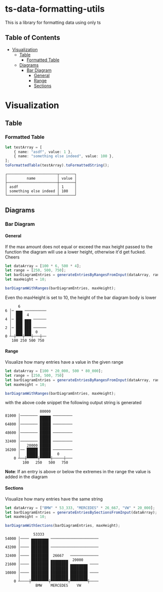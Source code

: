 # ts-data-formatting-utils

This is a library for formatting data using only ts

## Table of Contents

- [Visualization](#Visualization)
    - [Table](#Table)
        - [Formatted Table](#Formatted-Table)
    - [Diagrams](#Diagrams)
        - [Bar Diagram](#Bar-Diagram)
            - [General](#General)
            - [Range](#Range)
            - [Sections](#Sections)

# Visualization

## Table

### Formatted Table

```typescript
let testArray = [
    { name: "asdf", value: 1 },
    { name: "something else indeed", value: 100 },
];
toFormattedTable(testArray).toFormattedString();
```

```
┌───────────────────────┬───────┐
│         name          │ value │
├───────────────────────┼───────┤
│ asdf                  │ 1     │
│ something else indeed │ 100   │
└───────────────────────┴───────┘
```

## Diagrams

### Bar Diagram

#### General

If the max amount does not equal or exceed the max height passed to the function
the diagram will use a lower height, otherwise it'd get fucked. Cheers

```typescript
let dataArray = [100 * 6, 500 * 4];
let range = [250, 500, 750];
let barDiagramEntries = generateEntriesByRangesFromInput(dataArray, range);
let maxHeight = 10;

barDiagramWithRanges(barDiagramEntries, maxHeight);
```

Even tho maxHeight is set to 10, the height of the bar diagram body is lower

```
      6
6 │─ ▄▄▄ ──────────
  │  ███  4        
4 │─ ███ ▄▄▄ ──────
  │  ███ ███       
2 │─ ███ ███ ──────
  │  ███ ███  0    
0 ┴─┼▀▀▀┼▀▀▀┼───┼──
   100 250 500 750
```

#### Range

Visualize how many entries have a value in the given range

```typescript
let dataArray = [100 * 20_000, 500 * 80_000];
let range = [250, 500, 750]
let barDiagramEntries = generateEntriesByRangesFromInput(dataArray, range); 
let maxHeight = 10;

barDiagramWithRanges(barDiagramEntries, maxHeight);
```

with the above code snippet the following output string is generated

```
                80000
81000 │──────── ▄▄▄▄▄ ─────────
      │         █████
64800 │──────── █████ ─────────
      │         █████
48600 │──────── █████ ─────────
      │         █████
32400 │──────── █████ ─────────
      │   20000 █████
16200 │── █████ █████ ─────────
      │   █████ █████   0      
    0 ┴──┼▀▀▀▀▀┼▀▀▀▀▀┼─────┼───
        100   250   500   750
```

**Note**: If an entry is above or below the extremes in the range the value is
added in the diagram

#### Sections

Visualize how many entries have the same string

```typescript
let dataArray = ["BMW" * 53_333, "MERCEDES" * 26_667, "VW" * 20_000];
let barDiagramEntries = generateEntriesBySectionsFromInput(dataArray);
let maxHeight = 10;

barDiagramWithSections(barDiagramEntries, maxHeight);
```

```
             53333
54000 │──── ▄▄▄▄▄▄▄▄ ──────────────────────
      │     ████████
43200 │──── ████████ ──────────────────────
      │     ████████
32400 │──── ████████  26667   ─────────────
      │     ████████ ▄▄▄▄▄▄▄▄  20000
21600 │──── ████████ ████████ ▄▄▄▄▄▄▄▄ ────
      │     ████████ ████████ ████████
10800 │──── ████████ ████████ ████████ ────
      │     ████████ ████████ ████████
    0 ┴────┼▀▀▀▀▀▀▀▀┼▀▀▀▀▀▀▀▀┼▀▀▀▀▀▀▀▀┼────
              BMW    MERCEDES    VW
```

